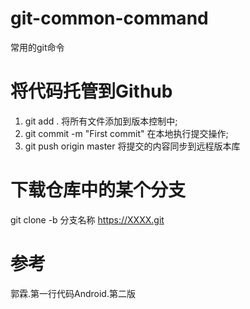 # git-common-command
常用的git命令
# 将代码托管到Github
1. git add . 将所有文件添加到版本控制中;
2. git commit -m "First commit" 在本地执行提交操作;
3. git push origin master 将提交的内容同步到远程版本库
# 下载仓库中的某个分支
git clone -b 分支名称 https://XXXX.git
# 参考
郭霖.第一行代码Android.第二版
